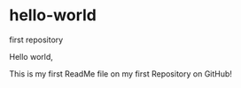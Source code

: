 # hello-world
first repository

Hello world, 

This is my first ReadMe file on my first Repository on GitHub!
